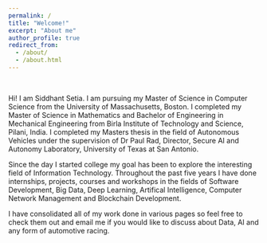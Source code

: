 ```yaml
---
permalink: /
title: "Welcome!"
excerpt: "About me"
author_profile: true
redirect_from: 
  - /about/
  - /about.html
---
```

<br/>

Hi! I am Siddhant Setia. I am pursuing my Master of Science in Computer Science from the University of Massachusetts, Boston. I completed my Master of Science in Mathematics and Bachelor of Engineering in Mechanical Engineering from Birla Institute of Technology and Science, Pilani, India. I completed my Masters thesis in the field of Autonomous Vehicles under the supervision of Dr Paul Rad, Director, Secure AI and Autonomy Laboratory, University of Texas at San Antonio.<br/>

Since the day I started college my goal has been to explore the interesting field of Information Technology. Throughout the past five years I have done internships, projects, courses and workshops in the fields of Software Development, Big Data, Deep Learning,  Artifical Intelligence, Computer Network Management and Blockchain Development.<br/>

I have consolidated all of my work done in various pages so feel free to check them out and email me if you would like to discuss about Data, AI and any form of automotive racing.

